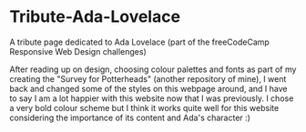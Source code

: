# Tribute-Ada-Lovelace
A tribute page dedicated to Ada Lovelace (part of the freeCodeCamp Responsive Web Design challenges)

After reading up on design, choosing colour palettes and fonts as part of my creating the "Survey for Potterheads" (another repository of mine), I went back and changed some of the styles on this webpage around, and I have to say I am a lot happier with this website now that I was previously. I chose a very bold colour scheme but I think it works quite well for this website considering the importance of its content and Ada's character :)
